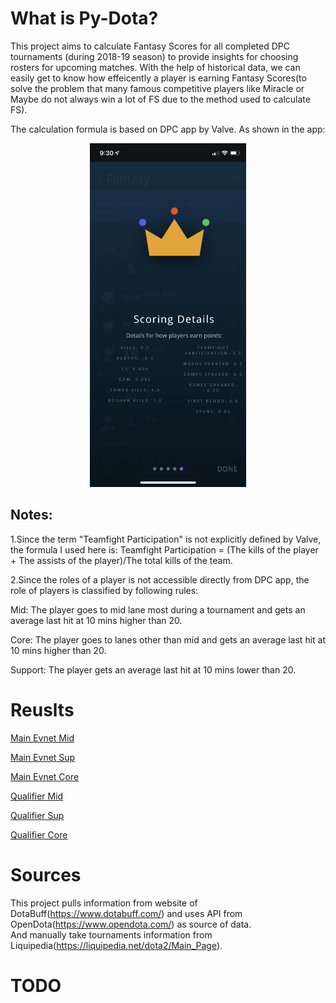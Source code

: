 # What is Py-Dota?
This project aims to calculate Fantasy Scores for all completed DPC tournaments (during 2018-19 season) to provide insights for choosing rosters for upcoming matches.  With the help of historical data, we can easily get to know how effeicently a player is earning Fantasy Scores(to solve the problem that many famous competitive players like Miracle or Maybe do not always win a lot of FS due to the method used to calculate FS).

The calculation formula is based on DPC app by Valve.
As shown in the app:
<p align="center">
  <img src="https://github.com/zhouy1017/Py-Dota/blob/master/DPC_Screenshot.png"  width="250" height="550">
</p>

## Notes:
1.Since the term "Teamfight Participation" is not explicitly defined by Valve, the formula I used here is:
Teamfight Participation = (The kills of the player + The assists of the player)/The total kills of the team.

2.Since the roles of a player is not accessible directly from DPC app, the role of players is classified by following rules:
 
 Mid: The player goes to mid lane most during a tournament and gets an average last hit at 10 mins higher than 20.
 
 Core: The player goes to lanes other than mid and gets an average last hit at 10 mins higher than 20.
 
 Support: The player gets an average last hit at 10 mins lower than 20.

#  Reuslts
[Main Evnet Mid](https://github.com/zhouy1017/Py-Dota/blob/master/mid_main.html)

[Main Evnet Sup](https://github.com/zhouy1017/Py-Dota/blob/master/sup_main.html)

[Main Evnet Core](https://github.com/zhouy1017/Py-Dota/blob/master/core_main.html)

[Qualifier Mid](https://github.com/zhouy1017/Py-Dota/blob/master/mid_qu.html)

[Qualifier Sup](https://github.com/zhouy1017/Py-Dota/blob/master/sup_qu.html)

[Qualifier Core](https://github.com/zhouy1017/Py-Dota/blob/master/core_qu.html)


# Sources
This project pulls information from website of DotaBuff(https://www.dotabuff.com/) 
and uses API from OpenDota(https://www.opendota.com/) as source of data.  
And manually take tournaments information from Liquipedia(https://liquipedia.net/dota2/Main_Page).

# TODO
